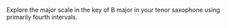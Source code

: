 Explore the major scale in the key of B major in your tenor saxophone using primarily fourth intervals.